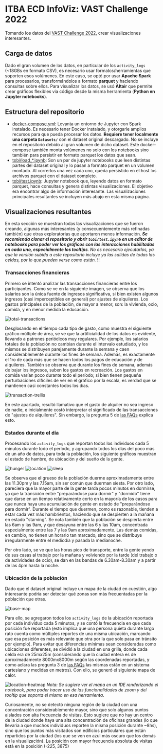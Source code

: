 # ITBA ECD InfoViz: VAST Challenge 2022

Tomando los datos del [VAST Challenge 2022](https://vast-challenge.github.io/2022/description.html), crear visualizaciones interesantes.

## Carga de datos

Dado el gran volumen de los datos, en particular de los `activity_logs` (~18GBs en formato CSV), es necesario usar formatos/herramientas que soporten esos volúmenes. En este caso, se optó por usar **Apache Spark** para procesarlos, transformándolos a formato **parquet** y haciendo consultas sobre ellos. Para visualizar los datos, se usó **Altair** que permite crear gráficos flexibles via código desde la misma herramienta (**Python en Jupyter notebooks**).

## Estructura del repositorio

- [docker-compose.yml](https://github.com/toblich/itba-ecd-vast/blob/main/docker-compose.yml): Levanta un entorno de Jupyter con Spark instalado. Es necesario tener Docker instalado, y otorgarle amplios recursos para que pueda procesar los datos. **Requiere tener localmente una carpeta `Datasets/`** con el dataset original descargado. No se incluye en el repositorio debido al gran volumen de dicho dataset. Este docker-compose también monta volúmenes no solo con los notebooks sino también para persistir en formato parquet los datos que sean.
- [tobi/load_*.ipynb](https://github.com/toblich/itba-ecd-vast/tree/main/tobi): Son un par de jupyter notebooks que leen distintas partes del dataset original y lo pasan a formato parquet en un volumen montado. Al correrlos una vez cada uno, queda persistido en el host los archivos parquet con el dataset completo.
- [tobi/test.ipynb](https://github.com/toblich/itba-ecd-vast/blob/main/tobi/test.ipynb): Jupyter notebook que, leyendo datos en formato parquet, hace consultas y genera distintas visualizaciones. El objetivo era encontrar algo de información interesante. Las visualizaciones principales resultantes se incluyen más abajo en esta misma página.

## Visualizaciones resultantes

En esta sección se muestran todas las visualizaciones que se fueron creando, algunas más interesantes (y consecuentemente más refinadas también) que otras exploratorias que aportaron menos información. _**Se recomienda clonar el repositorio y abrir `tobi/test.ipynb` en un editor de notebooks para poder ver los gráficos con las interacciones habilitadas en cada uno, especialmente los tooltips**. No es necesario ejecutarlos, ya que la versión subida a este repositorio incluye ya las salidas de todas las celdas, por lo que pueden verse como están._ :bangbang:

### Transacciones financieras

Primero se intentó analizar las transacciones financieras entre los participantes. Como se ve en la siguiente imagen, se observa que los salarios son la única fuente de ingresos significativa, si bien existen algunos ingresos (casi imperceptibles en general) por ajustes de alquileres. Los gastos principales de la población, de mayor a menor, son: la vivienda, ocio, comida, y en menor medida la educación.

![total-transactions](./tobi/viz/total-transactions-by-category-bars.svg)

Desglosando en el tiempo cada tipo de gasto, como muestra el siguiente gráfico múltiple de área, se ve que la artificialidad de los datos es evidente, llevando a patrones periódicos muy regulares. Por ejemplo, los salarios totales de la población no cambian durante el intervalo estudiado, y los mismos se distribuyen parejamente durante la  semana y caen considerablemente durante los fines de semana. Además, es exactamente el 1ro de cada más que se hacen todos los pagos de educación y de alquileres. También se observa que durante los fines de semana, además de bajar los ingresos, suben los gastos en recreación. Los gastos en comida varían poco durante todo el período; si bien tienen pequeña perturbaciones difíciles de ver en el gráfico por la escala, es verdad que se mantienen casi constantes todos los días.

![transaction-trellis](./tobi/viz/transaction-trellis-area.svg)

En este apartado, resultó llamativo que el gasto de alquiler no sea ingreso de nadie, e inicialmente costó interpretar el significado de las transacciones de "ajustes de alquileres". Sin embargo, la pregunta 5 de [las FAQs](https://vast-challenge.github.io/2022/qa.html) explica esto.

### Estados durante el día

Procesando los `activity_logs` que reportan todos los individuos cada 5 minutos durante todo el período, y agrupando todos los días del poco más de un año de datos, para toda la población, los siguiente gráficos muestran el estado de hambre, de ubicación y del sueño de la gente.

![hunger](./tobi/viz/hunger-status-area.svg)
![location](./tobi/viz/location-area.svg)
![sleep](./tobi/viz/sleep-status-area.svg)

Se observa que el grueso de la población duerme aproximadamente entre las 11.30pm y las 7.15am, sin ser común que duerman siesta. Por otro lado, pareciera que la mayor parte de la gente tarda pocos minutos en dormirse, ya que la transición entre "preparándose para dormir" y "dormido" tiene que darse en un tiempo relativamente corto en la mayoría de los casos para que nunca haya una acumulación de gente en estado de "preparándose para dormir". Durante el tiempo que duermen, como es razonable, tienden a estar cada vez más hambrientos, haciendo que se despierten a la mañana en estado "starving". Se nota también que la población se despierta entre las 6am y las 9am, y que desayuna entre las 6 y las 10am, concentrada especialmente entre las 7 y las 9am aproximadamente. Las demás comidas, en cambio, no tienen un horario tan marcado, sino que se distribuye irregularmente entre el mediodía y pasada la medianoche.

Por otro lado, se ve que las horas pico de transporte, entre la gente yendo de sus casas al trabajo por la mañana y volviendo por la tarde (del trabajo o de actividades de ocio), se dan en las bandas de 6.30am-8.30am y a partir de las 4pm hasta la noche.

### Ubicación de la población

Dado que el dataset original incluye un mapa de la ciudad en cuestión, algo interesante podría ser detectar qué zonas son más frecuentadas por la población que otras.

![base-map](./BaseMap.png)

Para ello, se agregaron todos los `activity_logs` de la ubicación reportada por cada individuo cada 5 minutos, y se contó la frecuencia en que cada posición fue reportada (esto implica que una persona quieta durante largo rato cuenta como múltiples reportes de una misma ubicación, marcando que esa posición es más relevante que otra por la que solo pasa en tránsito por ejemplo). Para evitar que diferencias mínimas sean consideradas como ubicaciones diferentes, se dividió a la ciudad en una grilla, donde cada celda era de 25mx25m (considerando que la ciudad entera es de aproximadamente 8000mx8000m según las coordenadas reportadas, y como aclara las pregunta 3 de [las FAQs](https://vast-challenge.github.io/2022/qa.html) las mismas están en un sistema cartesiano y medidas en metros). Con ello, se generó el siguiente mapa de calor.

![location-heatmap](./tobi/viz/location-heatmap.svg)
_Nota: Se sugiere ver el mapa en un IDE renderizando el notebook, para poder hacer uso de las funcionalidades de zoom y del tooltip que soporta el mismo en esa herramienta_.

Curiosamente, no se detectó ninguna región de la ciudad con una concentración considerablemente mayor, sino que solo algunos puntos aislados con alta frecuencia de visitas. Esto sugiere que no hay un centro de la ciudad donde haya una alta concentración de oficinas grandes (lo que llevaría a que muchos individuos reporten la misma posición durante ~8hs), sino que los puntos más visitados son edificios particulares que están repartidos por la ciudad (los que se ven en azul más oscuro que los demás en la visualización). La posición con mayor frecuencia absoluta de visitas está en la posición (-225, 3875)
